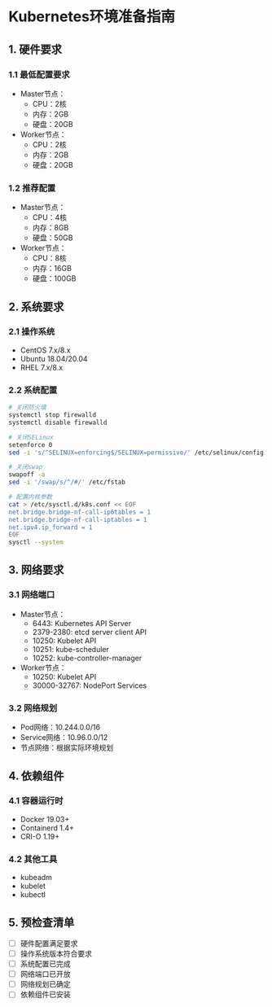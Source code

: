 # Kubernetes环境准备指南

## 1. 硬件要求
### 1.1 最低配置要求
- Master节点：
  - CPU：2核
  - 内存：2GB
  - 硬盘：20GB
- Worker节点：
  - CPU：2核
  - 内存：2GB
  - 硬盘：20GB

### 1.2 推荐配置
- Master节点：
  - CPU：4核
  - 内存：8GB
  - 硬盘：50GB
- Worker节点：
  - CPU：8核
  - 内存：16GB
  - 硬盘：100GB

## 2. 系统要求
### 2.1 操作系统
- CentOS 7.x/8.x
- Ubuntu 18.04/20.04
- RHEL 7.x/8.x

### 2.2 系统配置
```bash
# 关闭防火墙
systemctl stop firewalld
systemctl disable firewalld

# 关闭SELinux
setenforce 0
sed -i 's/^SELINUX=enforcing$/SELINUX=permissive/' /etc/selinux/config

# 关闭swap
swapoff -a
sed -i '/swap/s/^/#/' /etc/fstab

# 配置内核参数
cat > /etc/sysctl.d/k8s.conf << EOF
net.bridge.bridge-nf-call-ip6tables = 1
net.bridge.bridge-nf-call-iptables = 1
net.ipv4.ip_forward = 1
EOF
sysctl --system
```

## 3. 网络要求
### 3.1 网络端口
- Master节点：
  - 6443: Kubernetes API Server
  - 2379-2380: etcd server client API
  - 10250: Kubelet API
  - 10251: kube-scheduler
  - 10252: kube-controller-manager
- Worker节点：
  - 10250: Kubelet API
  - 30000-32767: NodePort Services

### 3.2 网络规划
- Pod网络：10.244.0.0/16
- Service网络：10.96.0.0/12
- 节点网络：根据实际环境规划

## 4. 依赖组件
### 4.1 容器运行时
- Docker 19.03+
- Containerd 1.4+
- CRI-O 1.19+

### 4.2 其他工具
- kubeadm
- kubelet
- kubectl

## 5. 预检查清单
- [ ] 硬件配置满足要求
- [ ] 操作系统版本符合要求
- [ ] 系统配置已完成
- [ ] 网络端口已开放
- [ ] 网络规划已确定
- [ ] 依赖组件已安装 